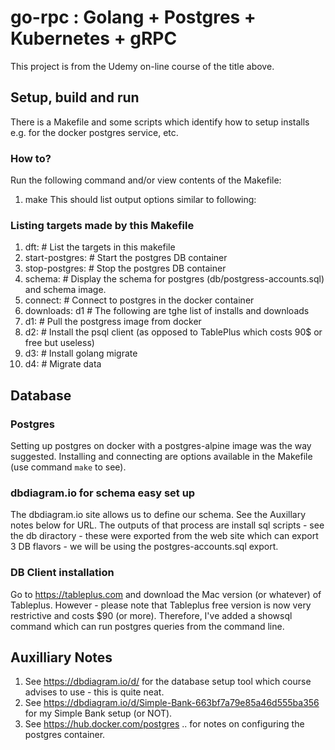 # go-rpc : Golang + Postgres + Kubernetes + gRPC 
This project is from the Udemy on-line course of the title above.

## Setup, build and run
There is a Makefile and some scripts which identify how to setup installs e.g. for the docker postgres service, etc. 
### How to?
Run the following command and/or view contents of the Makefile:
1. make
This should list output options similar to following:
### Listing targets made by this Makefile
1. dft:		# List the targets in this makefile
2. start-postgres:	# Start the postgres DB container
3. stop-postgres:	# Stop the postgres DB container
4. schema:		# Display the schema for postgres (db/postgress-accounts.sql) and schema image.
5. connect:	# Connect to postgres in the docker container
6. downloads: d1 	# The following are tghe list of installs and downloads
601. d1:		# Pull the postgress image from docker
602. d2:		# Install the psql client (as opposed to TablePlus which costs 90$ or free but useless)
603. d3:		# Install golang migrate 
604. d4:		# Migrate data

## Database 
### Postgres
Setting up postgres on docker with a postgres-alpine image was the way suggested. 
Installing and connecting are options available in the Makefile (use command `make` to see).

### dbdiagram.io for schema easy set up
The dbdiagram.io site allows us to define our schema. See the Auxillary notes below for URL.
The outputs of that process are install sql scripts - see the db diractory - these were exported from the web site which can export 3 DB flavors - we will be using the postgres-accounts.sql export.

### DB Client installation
Go to https://tableplus.com and download the Mac version (or whatever) of Tableplus.
However - please note that Tableplus free version is now very restrictive and costs $90 (or more).
Therefore, I've added a showsql command which can run postgres queries from the command line.

## Auxilliary Notes
1. See https://dbdiagram.io/d/ for the database setup tool which course advises to use - this is quite neat.
2. See https://dbdiagram.io/d/Simple-Bank-663bf7a79e85a46d555ba356 for my Simple Bank setup (or NOT).   
3. See https://hub.docker.com/postgres .. for notes on configuring the postgres container.
